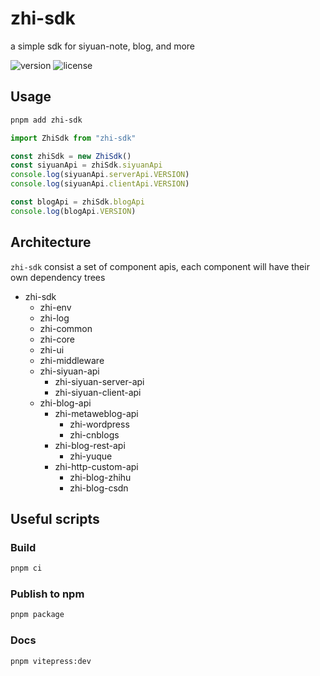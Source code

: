 # zhi-sdk

a simple sdk for siyuan-note, blog, and more

![version](https://img.shields.io/github/release/terwer/zhi-sdk.svg?style=flat-square)
![license](https://img.shields.io/badge/license-GPL-blue.svg?style=popout-square)

## Usage

```bash
pnpm add zhi-sdk
```

```ts
import ZhiSdk from "zhi-sdk"

const zhiSdk = new ZhiSdk()
const siyuanApi = zhiSdk.siyuanApi
console.log(siyuanApi.serverApi.VERSION)
console.log(siyuanApi.clientApi.VERSION)

const blogApi = zhiSdk.blogApi
console.log(blogApi.VERSION)
```

## Architecture

`zhi-sdk` consist a set of component apis, each component will have their own dependency trees

- zhi-sdk
  - zhi-env
  - zhi-log
  - zhi-common
  - zhi-core
  - zhi-ui
  - zhi-middleware
  - zhi-siyuan-api
    - zhi-siyuan-server-api
    - zhi-siyuan-client-api
  - zhi-blog-api
    - zhi-metaweblog-api
      - zhi-wordpress
      - zhi-cnblogs
    - zhi-blog-rest-api
      - zhi-yuque
    - zhi-http-custom-api
      - zhi-blog-zhihu
      - zhi-blog-csdn

## Useful scripts

### Build

```bash
pnpm ci
```

### Publish to npm

```bash
pnpm package
```

### Docs

```bash
pnpm vitepress:dev
```
